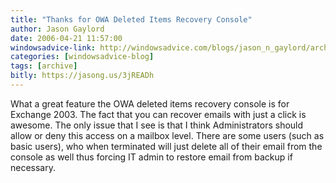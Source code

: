 ```yaml
---
title: "Thanks for OWA Deleted Items Recovery Console"
author: Jason Gaylord
date: 2006-04-21 11:57:00
windowsadvice-link: http://windowsadvice.com/blogs/jason_n_gaylord/archive/2006/04/21/Exchange-2003-OWA-Recovery-Console.aspx
categories: [windowsadvice-blog]
tags: [archive]
bitly: https://jasong.us/3jREADh
---
```


What a great feature the OWA deleted items recovery console is for Exchange 2003. The fact that you can recover emails with just a click is awesome. The only issue that I see is that I think Administrators should allow or deny this access on a mailbox level. There are some users (such as basic users), who when terminated will just delete all of their email from the console as well thus forcing IT admin to restore email from backup if necessary.